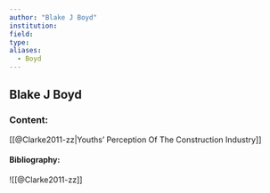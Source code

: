 ```yaml
---
author: "Blake J Boyd"
institution:
field:
type:
aliases:
  - Boyd
---
```


## Blake J Boyd

### Content:
[[@Clarke2011-zz|Youths’ Perception Of The Construction Industry]]

#### Bibliography:

![[@Clarke2011-zz]]